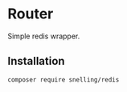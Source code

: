 Router
=========================

Simple redis wrapper.

## Installation
```
composer require snelling/redis
```